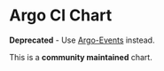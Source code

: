 # Argo CI Chart

**Deprecated** - Use [Argo-Events](../argo-events) instead.

This is a **community maintained** chart.
